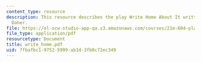 ```yaml
---
content_type: resource
description: This resource describes the play Write Home About It written by Waseem
  Daher.
file: https://ol-ocw-studio-app-qa.s3.amazonaws.com/courses/21m-604-playwriting-i-spring-2005/7fbafbc197525999ab1d3fb0c72ec349_write_home.pdf
file_type: application/pdf
resourcetype: Document
title: write_home.pdf
uid: 7fbafbc1-9752-5999-ab1d-3fb0c72ec349
---
```


